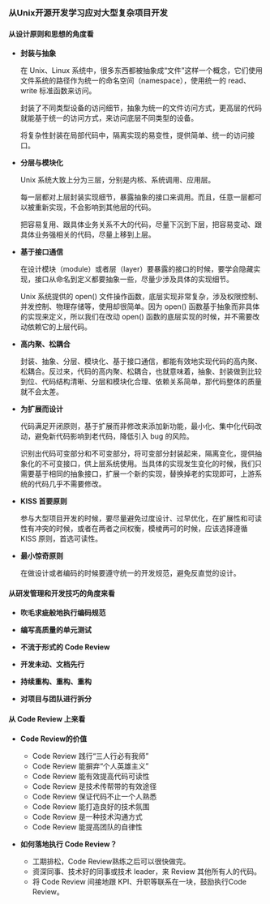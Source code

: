 ### 从Unix开源开发学习应对大型复杂项目开发

#### 从设计原则和思想的角度看

- __封装与抽象__

  在 Unix、Linux 系统中，很多东西都被抽象成“文件”这样一个概念，它们使用文件系统的路径作为统一的命名空间（namespace），使用统一的 read、write 标准函数来访问。

  封装了不同类型设备的访问细节，抽象为统一的文件访问方式，更高层的代码就能基于统一的访问方式，来访问底层不同类型的设备。

  将复杂性封装在局部代码中，隔离实现的易变性，提供简单、统一的访问接口。

- __分层与模块化__

  Unix 系统大致上分为三层，分别是内核、系统调用、应用层。

  每一层都对上层封装实现细节，暴露抽象的接口来调用。而且，任意一层都可以被重新实现，不会影响到其他层的代码。

  把容易复用、跟具体业务关系不大的代码，尽量下沉到下层，把容易变动、跟具体业务强相关的代码，尽量上移到上层。

- __基于接口通信__

  在设计模块（module）或者层（layer）要暴露的接口的时候，要学会隐藏实现，接口从命名到定义都要抽象一些，尽量少涉及具体的实现细节。

  Unix 系统提供的 open() 文件操作函数，底层实现非常复杂，涉及权限控制、并发控制、物理存储等，使用却很简单。因为 open() 函数基于抽象而非具体的实现来定义，所以我们在改动 open() 函数的底层实现的时候，并不需要改动依赖它的上层代码。

- __高内聚、松耦合__

  封装、抽象、分层、模块化、基于接口通信，都能有效地实现代码的高内聚、松耦合。反过来，代码的高内聚、松耦合，也就意味着，抽象、封装做到比较到位、代码结构清晰、分层和模块化合理、依赖关系简单，那代码整体的质量就不会太差。

- __为扩展而设计__

  代码满足开闭原则，基于扩展而非修改来添加新功能，最小化、集中化代码改动，避免新代码影响到老代码，降低引入 bug 的风险。

  识别出代码可变部分和不可变部分，将可变部分封装起来，隔离变化，提供抽象化的不可变接口，供上层系统使用。当具体的实现发生变化的时候，我们只需要基于相同的抽象接口，扩展一个新的实现，替换掉老的实现即可，上游系统的代码几乎不需要修改。

- __KISS 首要原则__

  参与大型项目开发的时候，要尽量避免过度设计、过早优化，在扩展性和可读性有冲突的时候，或者在两者之间权衡，模棱两可的时候，应该选择遵循 KISS 原则，首选可读性。

- __最小惊奇原则__

  在做设计或者编码的时候要遵守统一的开发规范，避免反直觉的设计。

#### 从研发管理和开发技巧的角度来看

- __吹毛求疵般地执行编码规范__

- __编写高质量的单元测试__
- __不流于形式的 Code Review__
- __开发未动、文档先行__
- __持续重构、重构、重构__
- __对项目与团队进行拆分__

#### 从 Code Review 上来看

- __Code Review的价值__
  - Code Review 践行“三人行必有我师”
  - Code Review 能摒弃“个人英雄主义”
  - Code Review 能有效提高代码可读性
  - Code Review 是技术传帮带的有效途径
  - Code Review 保证代码不止一个人熟悉
  - Code Review 能打造良好的技术氛围
  - Code Review 是一种技术沟通方式
  - Code Review 能提高团队的自律性

- __如何落地执行 Code Review？__
  - 工期排松，Code Review熟练之后可以很快做完。
  - 资深同事、技术好的同事或技术 leader，来 Review 其他所有人的代码。
  - 将 Code Review 间接地跟 KPI、升职等联系在一块，鼓励执行Code Review。


